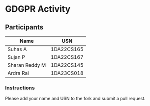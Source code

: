 # GDGPR Activity

## Participants

| Name   | USN        |
|--------|------------|
| Suhas A| 1DA22CS165 |
| Sujan P| 1DA22CS167 |
| Sharan Reddy M| 1DA22CS145 |
| Ardra Rai| 1DA23CS018 |

### Instructions
Please add your name and USN to the fork and submit a pull request.

